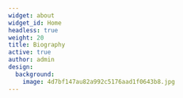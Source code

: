 ```yaml
---
widget: about
widget_id: Home
headless: true
weight: 20
title: Biography
active: true
author: admin
design:
  background:
    image: 4d7bf147au82a992c5176aad1f0643b8.jpg
---
```

